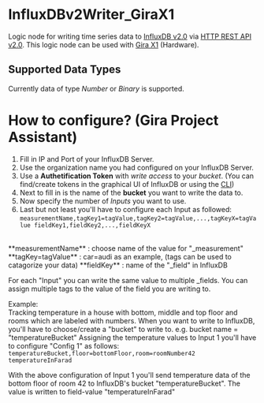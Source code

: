 # InfluxDBv2Writer_GiraX1
Logic node for writing time series data to [InfluxDB v2.0](https://docs.influxdata.com/influxdb/v2.0/) via [HTTP REST API v2.0](https://docs.influxdata.com/influxdb/v2.0/reference/api/). This logic node can be used with [Gira X1](https://www.gira.de/produkte/lichtsteuerung/lichtsteuerung-per-app/gira-x1#) (Hardware).

## Supported Data Types
Currently data of type *Number* or *Binary* is supported.

# How to configure? (Gira Project Assistant)
1. Fill in IP and Port of your InfluxDB Server.
2. Use the organization name you had configured on your InfluxDB Server.
3. Use a **Authetification Token** with *write access* to your *bucket*. (You can find/create tokens in the graphical UI of InfluxDB or using the [CLI](https://docs.influxdata.com/influxdb/v2.0/security/tokens/))
4. Next to fill in is the name of the **bucket** you want to write the data to.
5. Now specify the number of *Inputs* you want to use.
6. Last but not least you'll have to configure each Input as followed:<br/>
`measurementName,tagKey1=tagValue,tagKey2=tagValue,...,tagKeyX=tagValue fieldKey1,fieldKey2,...,fieldKeyX`
<br/>
**measurementName** :   choose name of the value for "_measurement"<br/>
**tagKey=tagValue** :   car=audi as an example, (tags can be used to catagorize your data)
**fieldKey**        :   name of the "_field" in InfluxDB

For each "Input" you can write the same value to multiple _fields.
You can assign multiple tags to the value of the field you are writing to.<br/>

Example:<br/>
Tracking temperature in a house with bottom, middle and top floor and rooms which are labeled with numbers.
When you want to write to InfluxDB, you'll have to choose/create a "bucket" to write to.
e.g. bucket name = "temperatureBucket"
Assigning the temperature values to Input 1 you'll have to configure "Config 1" as follows:
`temperatureBucket,floor=bottomFloor,room=roomNumber42 temperatureInFarad`

With the above configuration of Input 1 you'll send temperature data of the bottom floor of room 42 to InfluxDB's bucket "temperatureBucket".
The value is written to field-value "temperatureInFarad"

